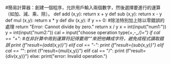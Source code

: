 #簡易計算器：創建一個程序，允許用戶輸入兩個數字，然後選擇要進行的運算（如加、減、乘、除）。
def add (x,y):
	return x + y
def sub (x,y):
	return x - y
def mul (x,y):
	return x * y
def div (x,y):
	if y == 0:  #除法特別加上除以零錯誤的處理
		return "Error: Cannot divide by zero."
	return x / y
x = int(input("num1:"))
y = int(input("num2:"))
cal = input("choose operation type(+,-,*,/)=")
if cal == "+": #在非計算中用到運算符記得要用“”來把他轉成字符，避免成程式讀取錯誤
	print (f"result={add(x,y)}")
elif cal == "-":
	print (f"result={sub(x,y)}")
elif cal == "*":
	print (f"result={mul(x,y)}")
elif cal == "/":
	print (f"result={div(x,y)}")
else:
	print("error: Invalid operation.")
